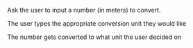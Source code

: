 Ask the user to input a number (in meters) to convert.

The user types the appropriate conversion unit they would like

The number gets converted to what unit the user decided on
